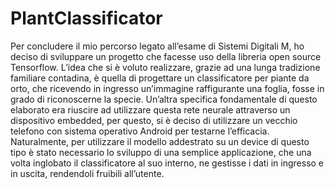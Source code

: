 # PlantClassificator
Per concludere il mio percorso legato all’esame di Sistemi Digitali M, ho deciso di sviluppare un progetto che facesse uso della libreria open source Tensorflow.
L’idea che si è voluto realizzare, grazie ad una lunga tradizione familiare contadina, è quella di progettare un classificatore per piante da orto, che ricevendo in ingresso un’immagine raffigurante una foglia, fosse in grado di riconoscerne la specie. Un’altra specifica fondamentale di questo elaborato era riuscire ad utilizzare questa rete neurale attraverso un dispositivo embedded, per questo, si è deciso di utilizzare un vecchio telefono con sistema operativo Android per testarne l’efficacia. Naturalmente, per utilizzare il modello addestrato su un device di questo tipo è stato necessario lo sviluppo di una semplice applicazione, che una volta inglobato il classificatore al suo interno, ne gestisse i dati in ingresso e in uscita, rendendoli fruibili all’utente.
